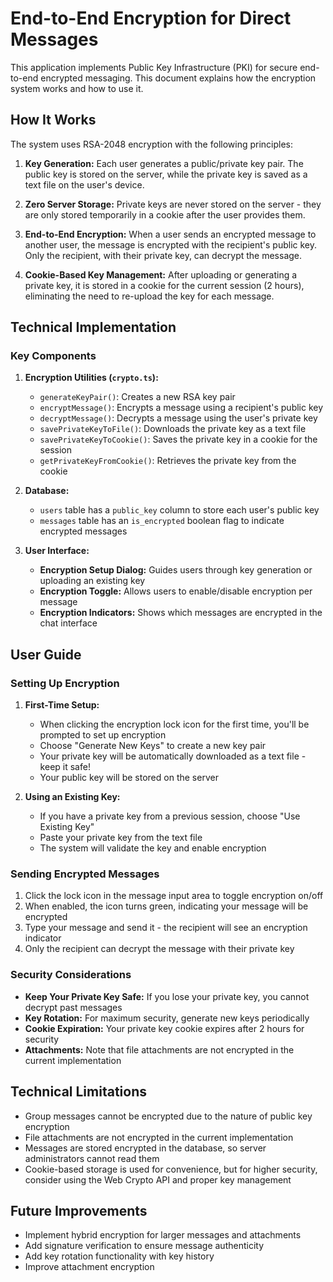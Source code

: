 # End-to-End Encryption for Direct Messages

This application implements Public Key Infrastructure (PKI) for secure end-to-end encrypted messaging. This document explains how the encryption system works and how to use it.

## How It Works

The system uses RSA-2048 encryption with the following principles:

1. **Key Generation:** Each user generates a public/private key pair. The public key is stored on the server, while the private key is saved as a text file on the user's device.

2. **Zero Server Storage:** Private keys are never stored on the server - they are only stored temporarily in a cookie after the user provides them.

3. **End-to-End Encryption:** When a user sends an encrypted message to another user, the message is encrypted with the recipient's public key. Only the recipient, with their private key, can decrypt the message.

4. **Cookie-Based Key Management:** After uploading or generating a private key, it is stored in a cookie for the current session (2 hours), eliminating the need to re-upload the key for each message.

## Technical Implementation

### Key Components

1. **Encryption Utilities (`crypto.ts`):**
   - `generateKeyPair()`: Creates a new RSA key pair
   - `encryptMessage()`: Encrypts a message using a recipient's public key
   - `decryptMessage()`: Decrypts a message using the user's private key
   - `savePrivateKeyToFile()`: Downloads the private key as a text file
   - `savePrivateKeyToCookie()`: Saves the private key in a cookie for the session
   - `getPrivateKeyFromCookie()`: Retrieves the private key from the cookie

2. **Database:**
   - `users` table has a `public_key` column to store each user's public key
   - `messages` table has an `is_encrypted` boolean flag to indicate encrypted messages

3. **User Interface:**
   - **Encryption Setup Dialog:** Guides users through key generation or uploading an existing key
   - **Encryption Toggle:** Allows users to enable/disable encryption per message
   - **Encryption Indicators:** Shows which messages are encrypted in the chat interface

## User Guide

### Setting Up Encryption

1. **First-Time Setup:**
   - When clicking the encryption lock icon for the first time, you'll be prompted to set up encryption
   - Choose "Generate New Keys" to create a new key pair
   - Your private key will be automatically downloaded as a text file - keep it safe!
   - Your public key will be stored on the server

2. **Using an Existing Key:**
   - If you have a private key from a previous session, choose "Use Existing Key"
   - Paste your private key from the text file
   - The system will validate the key and enable encryption

### Sending Encrypted Messages

1. Click the lock icon in the message input area to toggle encryption on/off
2. When enabled, the icon turns green, indicating your message will be encrypted
3. Type your message and send it - the recipient will see an encryption indicator
4. Only the recipient can decrypt the message with their private key

### Security Considerations

- **Keep Your Private Key Safe:** If you lose your private key, you cannot decrypt past messages
- **Key Rotation:** For maximum security, generate new keys periodically
- **Cookie Expiration:** Your private key cookie expires after 2 hours for security
- **Attachments:** Note that file attachments are not encrypted in the current implementation

## Technical Limitations

- Group messages cannot be encrypted due to the nature of public key encryption
- File attachments are not encrypted in the current implementation
- Messages are stored encrypted in the database, so server administrators cannot read them
- Cookie-based storage is used for convenience, but for higher security, consider using the Web Crypto API and proper key management

## Future Improvements

- Implement hybrid encryption for larger messages and attachments
- Add signature verification to ensure message authenticity
- Add key rotation functionality with key history
- Improve attachment encryption 